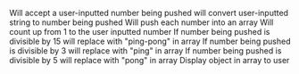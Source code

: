Will accept a user-inputted number being pushed
will convert user-inputted string to number being pushed
Will push each number into an array
Will count up from 1 to the user inputted number
If number being pushed is divisible by 15 will replace with "ping-pong" in array
If number being pushed is divisible by 3 will replace with "ping" in array
If number being pushed is divisible by 5 will replace with "pong" in array
Display object in array to user